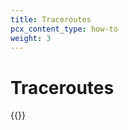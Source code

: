 ```yaml
---
title: Traceroutes
pcx_content_type: how-to
weight: 3
---
```


# Traceroutes

{{<render file="analytics/_traceroutes.md" withParameters="Magic WAN">}}